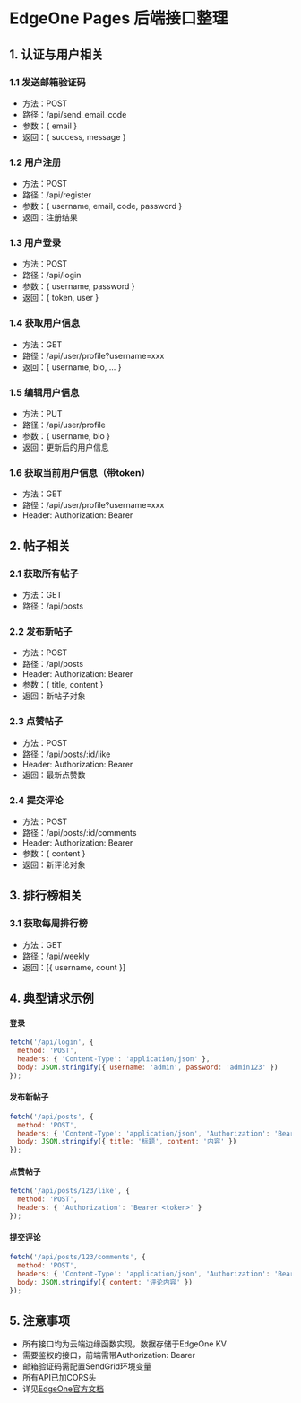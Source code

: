 # EdgeOne Pages 后端接口整理

## 1. 认证与用户相关

### 1.1 发送邮箱验证码
- 方法：POST
- 路径：/api/send_email_code
- 参数：{ email }
- 返回：{ success, message }

### 1.2 用户注册
- 方法：POST
- 路径：/api/register
- 参数：{ username, email, code, password }
- 返回：注册结果

### 1.3 用户登录
- 方法：POST
- 路径：/api/login
- 参数：{ username, password }
- 返回：{ token, user }

### 1.4 获取用户信息
- 方法：GET
- 路径：/api/user/profile?username=xxx
- 返回：{ username, bio, ... }

### 1.5 编辑用户信息
- 方法：PUT
- 路径：/api/user/profile
- 参数：{ username, bio }
- 返回：更新后的用户信息

### 1.6 获取当前用户信息（带token）
- 方法：GET
- 路径：/api/user/profile?username=xxx
- Header: Authorization: Bearer <token>

## 2. 帖子相关

### 2.1 获取所有帖子
- 方法：GET
- 路径：/api/posts

### 2.2 发布新帖子
- 方法：POST
- 路径：/api/posts
- Header: Authorization: Bearer <token>
- 参数：{ title, content }
- 返回：新帖子对象

### 2.3 点赞帖子
- 方法：POST
- 路径：/api/posts/:id/like
- Header: Authorization: Bearer <token>
- 返回：最新点赞数

### 2.4 提交评论
- 方法：POST
- 路径：/api/posts/:id/comments
- Header: Authorization: Bearer <token>
- 参数：{ content }
- 返回：新评论对象

## 3. 排行榜相关

### 3.1 获取每周排行榜
- 方法：GET
- 路径：/api/weekly
- 返回：[{ username, count }]

## 4. 典型请求示例

#### 登录
```js
fetch('/api/login', {
  method: 'POST',
  headers: { 'Content-Type': 'application/json' },
  body: JSON.stringify({ username: 'admin', password: 'admin123' })
});
```

#### 发布新帖子
```js
fetch('/api/posts', {
  method: 'POST',
  headers: { 'Content-Type': 'application/json', 'Authorization': 'Bearer <token>' },
  body: JSON.stringify({ title: '标题', content: '内容' })
});
```

#### 点赞帖子
```js
fetch('/api/posts/123/like', {
  method: 'POST',
  headers: { 'Authorization': 'Bearer <token>' }
});
```

#### 提交评论
```js
fetch('/api/posts/123/comments', {
  method: 'POST',
  headers: { 'Content-Type': 'application/json', 'Authorization': 'Bearer <token>' },
  body: JSON.stringify({ content: '评论内容' })
});
```

## 5. 注意事项
- 所有接口均为云端边缘函数实现，数据存储于EdgeOne KV
- 需要鉴权的接口，前端需带Authorization: Bearer <token>
- 邮箱验证码需配置SendGrid环境变量
- 所有API已加CORS头
- 详见[EdgeOne官方文档](https://edgeone.ai/document/162227803822321664?product=edgedeveloperplatform) 
